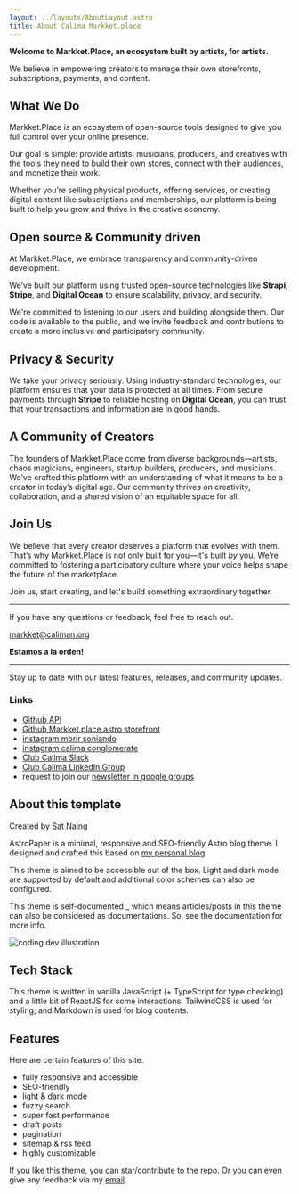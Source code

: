 ```yaml
---
layout: ../layouts/AboutLayout.astro
title: About Calima Markket.place
---
```


**Welcome to **Markket.Place**, an ecosystem built by artists, for artists.**

We believe in empowering creators to manage their own storefronts, subscriptions, payments, and content.

## What We Do

Markket.Place is an ecosystem of open-source tools designed to give you full control over
your online presence.

Our goal is simple: provide artists, musicians, producers,
and creatives with the tools they need to build their own stores, connect with
their audiences, and monetize their work.

Whether you’re selling physical products, offering services, or creating digital content like subscriptions and memberships, our platform is being built to help you grow and thrive in the creative economy.

## Open source & Community driven

At Markket.Place, we embrace transparency and community-driven development.

We’ve built our platform using trusted open-source technologies like
**Strapi**, **Stripe**, and **Digital Ocean** to ensure scalability, privacy, and security.

We're committed to listening to our users and building alongside them. Our code is available to the public, and we invite feedback and contributions to create a more inclusive and participatory community.

## Privacy & Security

We take your privacy seriously. Using industry-standard technologies, our platform ensures that your data is protected at all times. From secure payments through **Stripe** to reliable hosting on **Digital Ocean**, you can trust that your transactions and information are in good hands.

## A Community of Creators

The founders of Markket.Place come from diverse backgrounds—artists, chaos magicians, engineers, startup builders, producers, and musicians. We’ve crafted this platform with an understanding of what it means to be a creator in today’s digital age. Our community thrives on creativity, collaboration, and a shared vision of an equitable space for all.

## Join Us

We believe that every creator deserves a platform that evolves with them. That’s why Markket.Place is not only built for you—it's built *by* you. We’re committed to fostering a participatory culture where your voice helps shape the future of the marketplace.

Join us, start creating, and let's build something extraordinary together.

---

If you have any questions or feedback, feel free to reach out.

[markket@caliman.org](mailto:markket@caliman.org)

**Estamos a la orden!**

---

Stay up to date with our latest features, releases, and community updates.

### Links

- [Github API](https://github.com/calimania/markketplace)
- [Github Markket.place astro storefront](https://github.com/calimania/markketplace-astro)
- [instagram morir soniando](http://instagram.com/morirsoniando/)
- [instagram calima conglomerate](http://instagram.com/calimasc/)
- [Club Calima Slack](https://caliman.org/2024/slack/)
- [Club Calima LinkedIn Group](https://www.linkedin.com/groups/12950275/)
- request to join our [newsletter in google groups](https://groups.google.com/a/caliman.org/g/markket)

## About this template

Created by [Sat Naing](https://www.linkedin.com/in/satnaing/)

AstroPaper is a minimal, responsive and SEO-friendly Astro blog theme. I designed and crafted this based on [my personal blog](https://satnaing.dev/blog).

This theme is aimed to be accessible out of the box. Light and dark mode are supported by
default and additional color schemes can also be configured.

This theme is self-documented \_ which means articles/posts in this theme can also be considered as documentations. So, see the documentation for more info.

<div>
  <img src="/assets/dev.svg" class="sm:w-1/2 mx-auto" alt="coding dev illustration">
</div>

## Tech Stack

This theme is written in vanilla JavaScript (+ TypeScript for type checking) and a little bit of ReactJS for some interactions. TailwindCSS is used for styling; and Markdown is used for blog contents.

## Features

Here are certain features of this site.

- fully responsive and accessible
- SEO-friendly
- light & dark mode
- fuzzy search
- super fast performance
- draft posts
- pagination
- sitemap & rss feed
- highly customizable

If you like this theme, you can star/contribute to the [repo](https://github.com/satnaing/astro-paper).
Or you can even give any feedback via my [email](mailto:contact@satnaing.dev).
